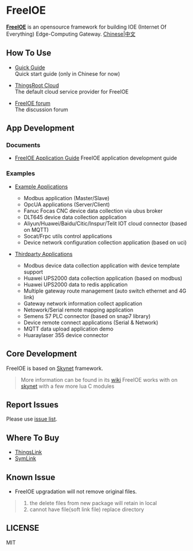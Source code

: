FreeIOE
===================

**[FreeIOE](http://freeioe.org)** is an opensource framework for building IOE (Internet Of Everything) Edge-Computing Gateway. [Chinese|中文](/README_CN.md)


## How To Use

* [Guick Guide](http://help.cloud.thingsroot.com/quick_start/)\
	Quick start guide (only in Chinese for now)

* [ThingsRoot Cloud](http://cloud.thingsroot.com)\
	The default cloud service provider for FreeIOE

* [FreeIOE forum](http://freeioe.org)\
	The discussion forum


## App Development

### Documents

* [FreeIOE Application Guide](https://freeioe.gitbook.io/doc/)
	FreeIOE application development guide


### Examples

* [Example Applications](https://github.com/freeioe/freeioe_example_apps)
  * Modbus application (Master/Slave)
  * OpcUA applications (Server/Client)
  * Fanuc Focas CNC device data collection via ubus broker
  * DLT645 device data collection application
  * Aliyun/Huawei/Baidu/Citic/Inspur/Telit IOT cloud connector (based on MQTT)
  * Socat/Frpc utils control applications
  * Device network configuration collection application (based on uci)

* [Thirdparty Applications](https://github.com/viccom/myfreeioe_apps)
  * Modbus device data collection application with device template support
  * Huawei UPS2000 data collection application (based on modbus)
  * Huawei UPS2000 data to redis application
  * Multiple gateway route management (auto switch ethernet and 4G link)
  * Gateway network information collect application
  * Netowork/Serial remote mapping application
  * Semens S7 PLC connector (based on snap7 library)
  * Device remote connect applications (Serial & Network)
  * MQTT data upload application demo
  * Huaraylaser 355 device connector


## Core Development

FreeIOE is based on [Skynet](https://github.com/cloudwu/skynet) framework.
> More information can be found in its [wiki](https://github.com/cloudwu/skynet/wiki)
> FreeIOE works with on [skynet](https://github.com/srdgame/skynet) with a few more lua C modules


## Report Issues

Please use [issue list](https://github.com/freeioe/freeioe/issues).


## Where To Buy 

* [ThingsLink](https://www.thingsroot.com/product/)
* [SymLink](http://www.symid.com/)


## Known Issue

* FreeIOE upgradation will not remove original files.
> 1. the delete files from new package will retain in local
> 2. cannot have file(soft link file) replace directory

## LICENSE

MIT

